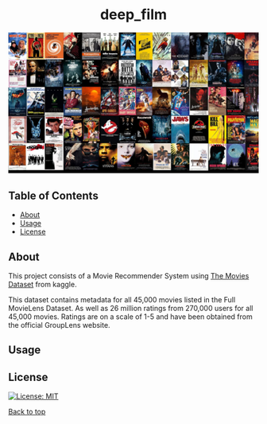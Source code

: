 # <div align="center"> deep_film </div>

![Alt](/images/movies_collage.jpg "Movies")



## Table of Contents

* [About](#About)
* [Usage](#Usage)
* [License](#License)

## About

This project consists of a Movie Recommender System using [The Movies Dataset](https://www.kaggle.com/rounakbanik/the-movies-dataset) from kaggle.  

This dataset contains metadata for all 45,000 movies listed in the Full MovieLens Dataset. As well as 26 million ratings from 270,000 users for all 45,000 movies. Ratings are on a scale of 1-5 and have been obtained from the official GroupLens website.

## Usage

## License
[![License: MIT](https://img.shields.io/badge/License-MIT-yellow.svg)](LICENSE)

[Back to top](#deep_film)